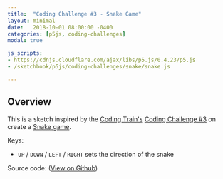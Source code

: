 ```yaml
---
title:  "Coding Challenge #3 - Snake Game"
layout: minimal
date:   2018-10-01 08:00:00 -0400
categories: [p5js, coding-challenges]
modal: true

js_scripts:
- https://cdnjs.cloudflare.com/ajax/libs/p5.js/0.4.23/p5.js
- /sketchbook/p5js/coding-challenges/snake/snake.js

---
```


## Overview

This is a sketch inspired by the [Coding Train's][coding-train] [Coding Challenge #3][ct-challenge-3] on create a [Snake game][wiki-snake-game].

Keys:

- `UP` / `DOWN` / `LEFT` / `RIGHT` sets the direction of the snake


Source code: ([View on Github][source-code])

[processing-home]: https://processing.org
[coding-train]: https://thecodingtrain.com/
[ct-challenge-3]: https://www.youtube.com/watch?v=AaGK-fj-BAM&list=PLRqwX-V7Uu6ZiZxtDDRCi6uhfTH4FilpH&index=3
[wiki-snake-game]: https://en.wikipedia.org/wiki/Snake_(video_game_genre)
[source-code]: https://github.com/brianhonohan/sketchbook/tree/master/p5js/coding-challenges/snake/